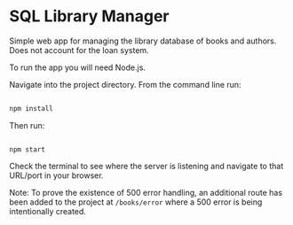 # SQL Library Manager

Simple web app for managing the library database of books and authors. Does not account for the loan system.

To run the app you will need Node.js.

Navigate into the project directory. From the command line run:

```bash

npm install

```

Then run:

```

npm start

```

Check the terminal to see where the server is listening and navigate to that URL/port in your browser.

Note:  To prove the existence of 500 error handling, an additional route has been added to the project at `/books/error` where a 500 error is being intentionally created.

